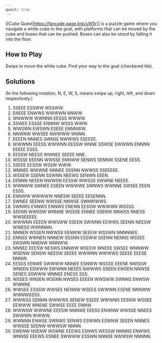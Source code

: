 ```yaml
---
quest: true
---
```


[[Cube Quest|https://fancade.page.link/uW5r]] is a puzzle game where you navigate a white cube to the goal, with platforms that can be moved by the cube and boxes that can be pushed. Boxes can also be stood by falling it into the floor.

## How to Play

Swipe to move the white cube. Find your way to the goal (checkered tile).

## Solutions

(In the following notation, N, E, W, S, means swipe up, right, left, and down respectively.)

1. SSEEE ESSWW WSSWW.
2. ENEEE ENWWS WWWWN NNWW.
3. WNWWW WWNNN EESSS WWWW.
4. SSWEE ESSSE ENNNW WSSS WWW.
5. WWSWN EWSWN ESEEE ENNNWW.
6. NNWNW WWSEE NWWWW WNNN.
7. EEEEN NNNES SWNSE NWWWS SSEEEE.
8. WWWNN EEESS WWWNN EESSW WNNE SSWSE SWWWN ENNNN EEEEE ESSS.
9. EESSW NEESS WWNEE SEEEE NNE.
10. WSSSE EEENN WWSSE ENNWW SENWS SENNW SSENE EESS.
11. SSEEE EESSW WSSW WWW.
12. WNNEE WWWNE NNNEE SSSNN NWWSS SSEEEEE.
13. WSSEW SSENN SSWNN NEEWS SENWN EEEN.
14. EENNN NEEEN NWWSN EESSW WWSSS SWWNE NEEEE.
15. WWNWW SWNEE ESEEN WWWWE SWNWS WWNNE SWSEE EEEN ESSS.
16. ENNWW WWWWW NNESW SEEEE EESENNN.
17. SWNEE SEENW WWSSE NNWSE SWNWWWS.
18. SWNWS ENNWS ENNWS ENENN EESSW WWWWN WSSSS.
19. SEENN WWSSW WNNNE WSSSE ENNEE SSENW NNWSS NNESS WWSEEEEE.
20. WWWNN EEEEN WWSWW SSEEN SWWNN EEWWS SEENN NEESW WWESS WWNNNN.
21. NNNEN WSSEN NWWSS EENWW SEEEW WSSWN NNNNNEE.
22. ENNSS WWNEN NNNEW SSSNN ESSWW SSENN NENNS WSSEE SWSWN NNENW WNNWW.
23. NNNEE EEESW NESWS ENNWW WSEEW WNEEE SWSEE WNNWW WSENW SENSW NEESW SEEEE WWWNN WWWWS SEEEE EEESE NNNW.
24. EESSS EENWE SWWWW NNNEE ESNWW WSSSE EEENE NWSSW WNEEN ESWWW SWWNN NEEES NWWWS SSEEN EWSEN NNWSE SENES SSWWW WNNEE ENESS SSS.
25. WSSES WNSEN WSENN NWSES EEEEN WWSWW SWNNS ENWSW WWNNE.
26. WWSEE ESSSW WWSEE NENNW WSEES SWWWN ESENE NNNWW WWNWSSSS.
27. WWWSS SSNNN WWWWS SENEW SSEEE WWWNN EESNW WSSEE EEWWW WNENE SWWSE EEEE ENNW.
28. WWWSW WWWNE EEESW NNNWE EEESS ENWNW WWSSE NNEES SWWWN WWWW.
29. WWNNN ENWSE SWNWS SENWS ESWWN ESWNW SEEEN NNNES WWSSE SEENW WWWSW NNNN.
30. SWENW NSENW WSWNE EEEWS ESNWS WESSW NNNNS ENWWS WNNSE EEEWS ESNEE SWWWW ESSWN NNNSE NWWSW NNNNN.